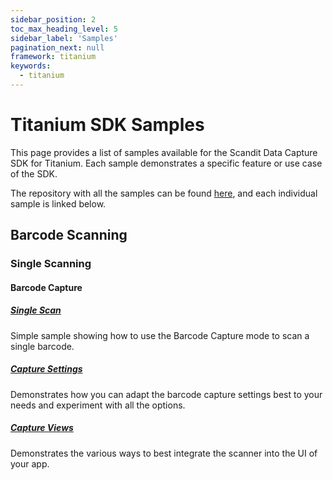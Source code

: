 ```yaml
---
sidebar_position: 2
toc_max_heading_level: 5
sidebar_label: 'Samples'
pagination_next: null
framework: titanium
keywords:
  - titanium
---
```


# Titanium SDK Samples

This page provides a list of samples available for the Scandit Data Capture SDK for Titanium. Each sample demonstrates a specific feature or use case of the SDK.

The repository with all the samples can be found [here](https://github.com/Scandit/datacapture-titamium-samples/tree/main), and each individual sample is linked below.

## Barcode Scanning

### Single Scanning

#### Barcode Capture


##### [Single Scan](https://github.com/Scandit/datacapture-titanium-samples/tree/main/BarcodeCaptureSimpleSample)

Simple sample showing how to use the Barcode Capture mode to scan a single barcode.

##### [Capture Settings](https://github.com/Scandit/datacapture-titanium-samples/tree/main/BarcodeCaptureSettingsSample)

Demonstrates how you can adapt the barcode capture settings best to your needs and experiment with all the options.

##### [Capture Views](https://github.com/Scandit/datacapture-titanium-samples/tree/main/BarcodeCaptureViewsSample)

Demonstrates the various ways to best integrate the scanner into the UI of your app.

